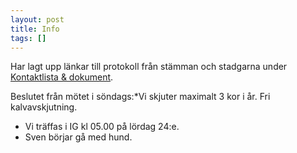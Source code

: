 ```yaml
---
layout: post
title: Info
tags: []
---
```

Har lagt upp länkar till protokoll från stämman och stadgarna under 
[Kontaktlista & dokument](/kontaktlista).

Beslutet från mötet i söndags:*Vi skjuter maximalt 3 kor i år. Fri kalvavskjutning.
   * Vi träffas i IG kl 05.00 på lördag 24:e.
   * Sven börjar gå med hund.
